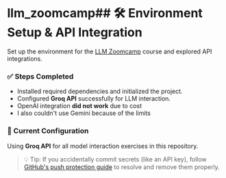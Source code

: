# llm_zoomcamp## 🛠️ Environment Setup & API Integration

Set up the environment for the [LLM Zoomcamp](https://github.com/DataTalksClub/llm-zoomcamp) course and explored API integrations.

### ✅ Steps Completed

- Installed required dependencies and initialized the project.
- Configured **Groq API** successfully for LLM interaction.
- OpenAI integration **did not work** due to cost
- I also couldn't use Gemini because of the limits 

### 🔄 Current Configuration

Using **Groq API** for all model interaction exercises in this repository.

> 💡 Tip: If you accidentally commit secrets (like an API key), follow [GitHub's push protection guide](https://docs.github.com/en/code-security/secret-scanning/working-with-secret-scanning-and-push-protection) to resolve and remove them properly.
